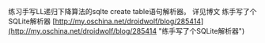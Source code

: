 练习手写LL递归下降算法的sqlte create table语句解析器。
详见博文 练手写了个SQLite解析器 [http://my.oschina.net/droidwolf/blog/285414](http://my.oschina.net/droidwolf/blog/285414 "练手写了个SQLite解析器")